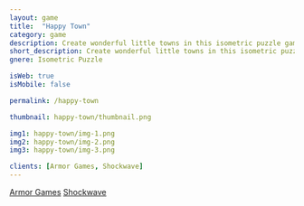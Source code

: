 ```yaml
---
layout: game
title:  "Happy Town"
category: game
description: Create wonderful little towns in this isometric puzzle game! You must place various buildings on floating islands, in a way that everyone is as happy as they can be! Some buildings increase happiness, while others decrease happiness, but a set number and type of buildings are required for your town to be complete. It's up to you to figure out where they all go!
short_description: Create wonderful little towns in this isometric puzzle game!
gnere: Isometric Puzzle

isWeb: true
isMobile: false

permalink: /happy-town

thumbnail: happy-town/thumbnail.png

img1: happy-town/img-1.png
img2: happy-town/img-2.png
img3: happy-town/img-3.png

clients: [Armor Games, Shockwave]
---
```


<a href="https://armorgames.com/play/18631/happy-town" class="button-normal" target="_BLANK">Armor Games</a>
<a href="http://www.shockwave.com/gamelanding/happy-town.jsp" class="button-normal" target="_BLANK">Shockwave</a>
